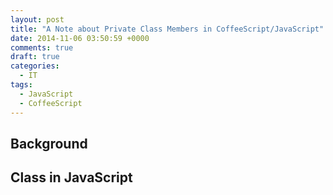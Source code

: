 ```yaml
---
layout: post
title: "A Note about Private Class Members in CoffeeScript/JavaScript"
date: 2014-11-06 03:50:59 +0000
comments: true
draft: true
categories: 
  - IT
tags:
  - JavaScript
  - CoffeeScript
---
```

## Background

## Class in JavaScript